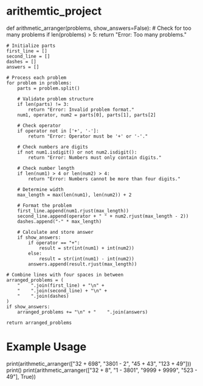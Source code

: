# arithemtic_project
def arithmetic_arranger(problems, show_answers=False):
    # Check for too many problems
    if len(problems) > 5:
        return "Error: Too many problems."
    
    # Initialize parts
    first_line = []
    second_line = []
    dashes = []
    answers = []

    # Process each problem
    for problem in problems:
        parts = problem.split()
        
        # Validate problem structure
        if len(parts) != 3:
            return "Error: Invalid problem format."
        num1, operator, num2 = parts[0], parts[1], parts[2]
        
        # Check operator
        if operator not in ['+', '-']:
            return "Error: Operator must be '+' or '-'."
        
        # Check numbers are digits
        if not num1.isdigit() or not num2.isdigit():
            return "Error: Numbers must only contain digits."
        
        # Check number length
        if len(num1) > 4 or len(num2) > 4:
            return "Error: Numbers cannot be more than four digits."
        
        # Determine width
        max_length = max(len(num1), len(num2)) + 2
        
        # Format the problem
        first_line.append(num1.rjust(max_length))
        second_line.append(operator + " " + num2.rjust(max_length - 2))
        dashes.append("-" * max_length)
        
        # Calculate and store answer
        if show_answers:
            if operator == "+":
                result = str(int(num1) + int(num2))
            else:
                result = str(int(num1) - int(num2))
            answers.append(result.rjust(max_length))

    # Combine lines with four spaces in between
    arranged_problems = (
        "    ".join(first_line) + "\n" +
        "    ".join(second_line) + "\n" +
        "    ".join(dashes)
    )
    if show_answers:
        arranged_problems += "\n" + "    ".join(answers)

    return arranged_problems

# Example Usage
print(arithmetic_arranger(["32 + 698", "3801 - 2", "45 + 43", "123 + 49"]))
print()
print(arithmetic_arranger(["32 + 8", "1 - 3801", "9999 + 9999", "523 - 49"], True))
